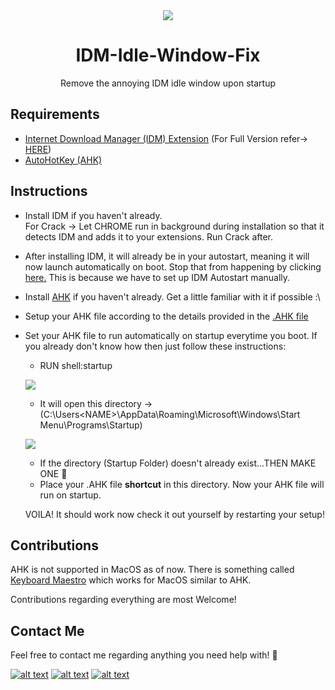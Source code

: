 <div align = "center">
<img src = "https://i.imgur.com/PfM6zqI.png"/>
</div>

<h1 align="center"> IDM-Idle-Window-Fix</h1>

<p align ="center">Remove the annoying IDM idle window upon startup</p>

## Requirements

- [Internet Download Manager (IDM) Extension](internetdownloadmanager.com) (For Full Version refer-> [HERE](https://github.com/bBSempai/IDM-Idle-Window-Fix/tree/master/IDM))
- [AutoHotKey (AHK)](https://www.autohotkey.com)

## Instructions 

- Install IDM if you haven't already. <br>
For Crack -> Let CHROME run in background during installation so that it detects IDM and adds it to your extensions. Run Crack after.

- After installing IDM, it will already be in your autostart, meaning it will now launch automatically on boot. Stop that from happening by clicking [here.](https://www.betterhostreview.com/stop-programs-from-launching-automatically-windows-10.html) This is because we have to set up IDM Autostart manually.

- Install [AHK](https://www.autohotkey.com) if you haven't already. Get a little familiar with it if possible :\

- Setup your AHK file according to the details provided in the [.AHK file](https://github.com/bBSempai/IDM-Idle-Window-Fix/blob/master/idm.ahk)

- Set your AHK file to run automatically on startup everytime you boot. If you already don't know how then just follow these instructions:
  - RUN shell:startup <br>
  
  <img src = "https://i.imgur.com/Umr4unL.jpeg" /> <br> 
  
  - It will open this directory -> (C:\Users\<NAME>\AppData\Roaming\Microsoft\Windows\Start Menu\Programs\Startup)
  
  <img src = "https://i.imgur.com/EY22e9A.png"/> <br>
  
  - If the directory (Startup Folder) doesn't already exist...THEN MAKE ONE 🙂 
  - Place your .AHK file **shortcut** in this directory. Now your AHK file will run on startup.
  
  VOILA! It should work now check it out yourself by restarting your setup!
  
## Contributions

AHK is not supported in MacOS as of now. There is something called [Keyboard Maestro](http://www.keyboardmaestro.com/main/) which works for MacOS similar to AHK. <br>

Contributions regarding everything are most Welcome!

## Contact Me

Feel free to contact me regarding anything you need help with! 🤍  <br>

[![alt text][1.1]][1]
[![alt text][1.2]][2]
[![alt text][1.3]][3] 

 
[1.1]: https://i.imgur.com/Ko37Ix0.png
[1.2]: https://i.imgur.com/IJhO9la.png 
[1.3]: https://i.imgur.com/V7Bifan.png
  
  
[1]: http://www.twitter.com/bB_Sempai
[2]: https://instagram.com/_bhavya8083
[3]: https://bbwhacker0805@gmail.com

